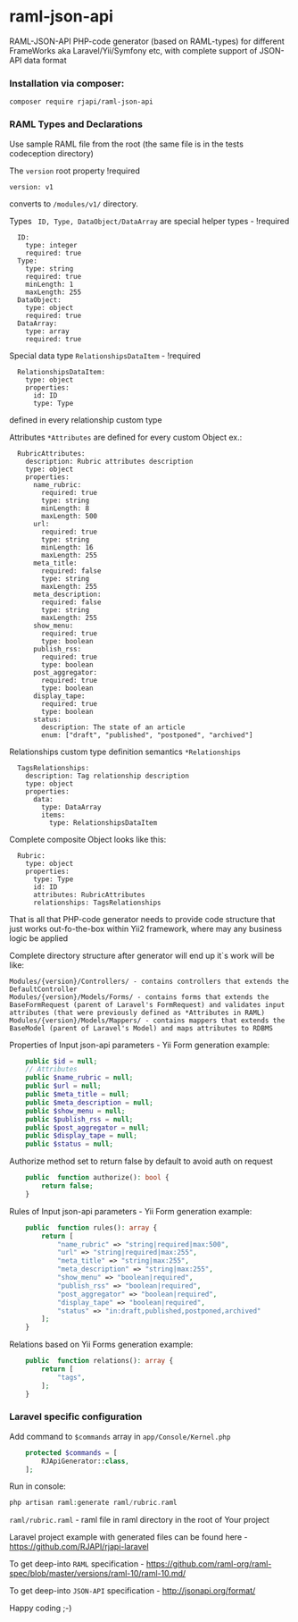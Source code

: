 # raml-json-api
RAML-JSON-API PHP-code generator (based on RAML-types) for different FrameWorks aka Laravel/Yii/Symfony etc, with complete support of JSON-API data format

### Installation via composer:
``` composer require rjapi/raml-json-api ```

### RAML Types and Declarations

Use sample RAML file from the root (the same file is in the tests codeception directory)

The ```version``` root property !required
```RAML
version: v1
```
converts to ```/modules/v1/``` directory.

Types ``` ID, Type, DataObject/DataArray``` are special helper types - !required
```RAML
  ID:
    type: integer
    required: true
  Type:
    type: string
    required: true
    minLength: 1
    maxLength: 255
  DataObject:
    type: object
    required: true
  DataArray:
    type: array
    required: true
```

Special data type ``` RelationshipsDataItem ``` - !required
```RAML
  RelationshipsDataItem:
    type: object
    properties:
      id: ID
      type: Type
```
defined in every relationship custom type

Attributes ```*Attributes``` are defined for every custom Object ex.:
```RAML
  RubricAttributes:
    description: Rubric attributes description
    type: object
    properties:
      name_rubric:
        required: true
        type: string
        minLength: 8
        maxLength: 500
      url:
        required: true
        type: string
        minLength: 16
        maxLength: 255
      meta_title:
        required: false
        type: string
        maxLength: 255
      meta_description:
        required: false
        type: string
        maxLength: 255
      show_menu:
        required: true
        type: boolean
      publish_rss:
        required: true
        type: boolean
      post_aggregator:
        required: true
        type: boolean
      display_tape:
        required: true
        type: boolean
      status:
        description: The state of an article
        enum: ["draft", "published", "postponed", "archived"]
```

Relationships custom type definition semantics ```*Relationships```
```RAML
  TagsRelationships:
    description: Tag relationship description
    type: object
    properties:
      data:
        type: DataArray
        items:
          type: RelationshipsDataItem
```

Complete composite Object looks like this: 
```RAML
  Rubric:
    type: object
    properties:
      type: Type
      id: ID
      attributes: RubricAttributes
      relationships: TagsRelationships
```
That is all that PHP-code generator needs to provide code structure that just works out-fo-the-box within Yii2 framework, 
where may any business logic be applied

Complete directory structure after generator will end up it`s work will be like:
```RAML
Modules/{version}/Controllers/ - contains controllers that extends the DefaultController
Modules/{version}/Models/Forms/ - contains forms that extends the BaseFormRequest (parent of Laravel's FormRequest) and validates input attributes (that were previously defined as *Attributes in RAML)
Modules/{version}/Models/Mappers/ - contains mappers that extends the BaseModel (parent of Laravel's Model) and maps attributes to RDBMS
```

Properties of Input json-api parameters - Yii Form generation example:
```php
    public $id = null;
    // Attributes
    public $name_rubric = null;
    public $url = null;
    public $meta_title = null;
    public $meta_description = null;
    public $show_menu = null;
    public $publish_rss = null;
    public $post_aggregator = null;
    public $display_tape = null;
    public $status = null;
```

Authorize method set to return false by default to avoid auth on request 
```php
    public  function authorize(): bool {
        return false;
    }
```

Rules of Input json-api parameters - Yii Form generation example:
```php
    public  function rules(): array {
        return [
            "name_rubric" => "string|required|max:500", 
            "url" => "string|required|max:255", 
            "meta_title" => "string|max:255", 
            "meta_description" => "string|max:255", 
            "show_menu" => "boolean|required", 
            "publish_rss" => "boolean|required", 
            "post_aggregator" => "boolean|required", 
            "display_tape" => "boolean|required", 
            "status" => "in:draft,published,postponed,archived"
        ];
    }
```

Relations based on Yii Forms generation example: 
```php
    public  function relations(): array {
        return [
            "tags",
        ];
    }
```

### Laravel specific configuration

Add command to ```$commands``` array in ```app/Console/Kernel.php```
```php
    protected $commands = [
        RJApiGenerator::class,
    ];
```

Run in console:
```php
php artisan raml:generate raml/rubric.raml
```
```raml/rubric.raml``` - raml file in raml directory in the root of Your project

Laravel project example with generated files can be found here -  https://github.com/RJAPI/rjapi-laravel 

To get deep-into ```RAML``` specification - https://github.com/raml-org/raml-spec/blob/master/versions/raml-10/raml-10.md/

To get deep-into ```JSON-API``` specification - http://jsonapi.org/format/

Happy coding ;-)